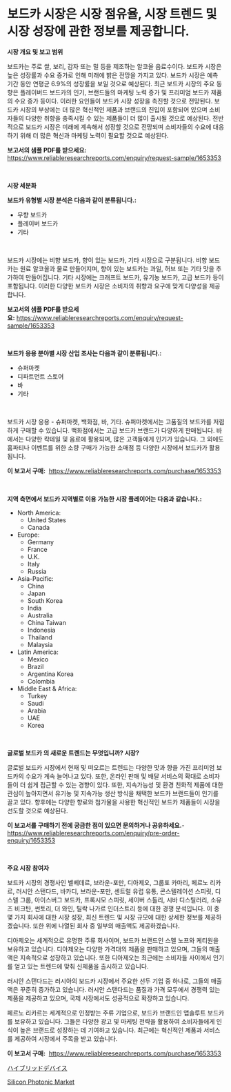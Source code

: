 <p><h1>보드카 시장은 시장 점유율, 시장 트렌드 및 시장 성장에 관한 정보를 제공합니다.</h1></p><p><strong>시장 개요 및 보고 범위</strong></p>
<p><p>보드카는 주로 쌀, 보리, 감자 또는 밀 등을 제조하는 알코올 음료수이다. 보드카 시장은 높은 성장률과 수요 증가로 인해 미래에 밝은 전망을 가지고 있다. 보드카 시장은 예측 기간 동안 연평균 6.9%의 성장률을 보일 것으로 예상된다. 최근 보드카 시장의 주요 동향은 플레이버드 보드카의 인기, 브랜드들의 마케팅 노력 증가 및 프리미엄 보드카 제품의 수요 증가 등이다. 이러한 요인들이 보드카 시장 성장을 촉진할 것으로 전망된다. 보드카 시장의 부상에는 더 많은 혁신적인 제품과 브랜드의 진입이 포함되어 있으며 소비자들의 다양한 취향을 충족시킬 수 있는 제품들이 더 많이 출시될 것으로 예상된다. 전반적으로 보드카 시장은 미래에 계속해서 성장할 것으로 전망되며 소비자들의 수요에 대응하기 위해 더 많은 혁신과 마케팅 노력이 필요할 것으로 예상된다.</p></p>
<p><strong>보고서의 샘플 PDF를 받으세요:</strong> <a href="https://www.reliableresearchreports.com/enquiry/request-sample/1653353">https://www.reliableresearchreports.com/enquiry/request-sample/1653353</a></p>
<p>&nbsp;</p>
<p><strong>시장 세분화</strong></p>
<p><strong>보드카 유형별 시장 분석은 다음과 같이 분류됩니다.:</strong></p>
<p><ul><li>무향 보드카</li><li>플레이버 보드카</li><li>기타</li></ul></p>
<p>&nbsp;</p>
<p><p>보드카 시장에는 비향 보드카, 향이 있는 보드카, 기타 시장으로 구분됩니다. 비향 보드카는 원료 알코올과 물로 만들어지며, 향이 있는 보드카는 과일, 허브 또는 기타 맛을 추가하여 만들어집니다. 기타 시장에는 크래프트 보드카, 유기농 보드카, 고급 보드카 등이 포함됩니다. 이러한 다양한 보드카 시장은 소비자의 취향과 요구에 맞게 다양성을 제공합니다.</p></p>
<p><strong>보고서의 샘플 PDF를 받으세요:</strong>&nbsp;<a href="https://www.reliableresearchreports.com/enquiry/request-sample/1653353">https://www.reliableresearchreports.com/enquiry/request-sample/1653353</a></p>
<p>&nbsp;</p>
<p><strong> 보드카 응용 분야별 시장 산업 조사는 다음과 같이 분류됩니다.:</strong></p>
<p><ul><li>슈퍼마켓</li><li>디파트먼트 스토어</li><li>바</li><li>기타</li></ul></p>
<p>&nbsp;</p>
<p><p>보드카 시장 응용 - 슈퍼마켓, 백화점, 바, 기타. 슈퍼마켓에서는 고품질의 보드카를 저렴하게 구매할 수 있습니다. 백화점에서는 고급 보드카 브랜드가 다양하게 판매됩니다. 바에서는 다양한 칵테일 및 음료에 활용되며, 많은 고객들에게 인기가 있습니다. 그 외에도 홈파티나 이벤트를 위한 소량 구매가 가능한 소매점 등 다양한 시장에서 보드카가 활용됩니다.</p></p>
<p><strong>이 보고서 구매:</strong>&nbsp; <a href="https://www.reliableresearchreports.com/purchase/1653353">https://www.reliableresearchreports.com/purchase/1653353</a></p>
<p>&nbsp;</p>
<p><strong>지역 측면에서 보드카 지역별로 이용 가능한 시장 플레이어는 다음과 같습니다.:</strong></p>
<p><ul>
    <li>
        North America:
        <ul>
            <li>United States</li>
            <li>Canada</li>
        </ul>
    </li>
    <li>
        Europe:
        <ul>
            <li>Germany</li>
            <li>France</li>
            <li>U.K.</li>
            <li>Italy</li>
            <li>Russia</li>
        </ul>
    </li>
    <li>
        Asia-Pacific:
        <ul>
            <li>China</li>
            <li>Japan</li>
            <li>South Korea</li>
            <li>India</li>
            <li>Australia</li>
            <li>China Taiwan</li>
            <li>Indonesia</li>
            <li>Thailand</li>
            <li>Malaysia</li>
        </ul>
    </li>
    <li>
        Latin America:
        <ul>
            <li>Mexico</li>
            <li>Brazil</li>
            <li>Argentina Korea</li>
            <li>Colombia</li>
        </ul>
    </li>
    <li>
        Middle East & Africa:
        <ul>
            <li>Turkey</li>
            <li>Saudi</li>
            <li>Arabia</li>
            <li>UAE</li>
            <li>Korea</li>
        </ul>
    </li>
    </ul></p>
<p>&nbsp;</p>
<p><strong>글로벌 보드카 의 새로운 트렌드는 무엇입니까? 시장?</strong></p>
<p><p>글로벌 보드카 시장에서 현재 및 떠오르는 트렌드는 다양한 맛과 향을 가진 프리미엄 보드카의 수요가 계속 늘어나고 있다. 또한, 온라인 판매 및 배달 서비스의 확대로 소비자들이 더 쉽게 접근할 수 있는 경향이 있다. 또한, 지속가능성 및 환경 친화적 제품에 대한 관심이 높아지면서 유기농 및 지속가능 생산 방식을 채택한 보드카 브랜드들이 인기를 끌고 있다. 향후에는 다양한 향료와 첨가물을 사용한 혁신적인 보드카 제품들이 시장을 선도할 것으로 예상된다.</p></p>
<p><strong>이 보고서를 구매하기 전에 궁금한 점이 있으면 문의하거나 공유하세요.</strong>- <a href="https://www.reliableresearchreports.com/enquiry/pre-order-enquiry/1653353">https://www.reliableresearchreports.com/enquiry/pre-order-enquiry/1653353</a></p>
<p>&nbsp;</p>
<p><strong>주요 시장 참여자</strong></p>
<p><p>보드카 시장의 경쟁사인 벨베데르, 브라운-포만, 디아제오, 그룹포 카마리, 페르노 리카르, 러시안 스탠다드, 바카디, 브라운-포만, 센트럴 유럽 유통, 콘스텔레이션 스피릿, 디스텔 그룹, 아이스버그 보드카, 프록시모 스피릿, 세이버 스톨리, 시바 디스틸러리, 소유즈 비크탄, 썬토리, 더 와인, 틸락 나가르 인더스트리 등에 대한 경쟁 분석입니다. 이 중 몇 가지 회사에 대한 시장 성장, 최신 트렌드 및 시장 규모에 대한 상세한 정보를 제공하겠습니다. 또한 위에 나열된 회사 중 일부의 매출액도 제공하겠습니다.</p><p>디아제오는 세계적으로 유명한 주류 회사이며, 보드카 브랜드인 스멜 노프와 케티원을 보유하고 있습니다. 디아제오는 다양한 가격대의 제품을 판매하고 있으며, 그들의 매출액은 지속적으로 성장하고 있습니다. 또한 디아제오는 최근에는 소비자들 사이에서 인기를 얻고 있는 트렌드에 맞춰 신제품을 출시하고 있습니다.</p><p>러시안 스탠다드는 러시아의 보드카 시장에서 주요한 선두 기업 중 하나로, 그들의 매출액은 꾸준히 증가하고 있습니다. 러시안 스탠다드는 품질과 가격 모두에서 경쟁력 있는 제품을 제공하고 있으며, 국제 시장에서도 성공적으로 확장하고 있습니다.</p><p>페르노 리카르는 세계적으로 인정받는 주류 기업으로, 보드카 브랜드인 앱솔루트 보드카를 보유하고 있습니다. 그들은 다양한 광고 및 마케팅 전략을 활용하여 소비자들에게 인식이 높은 브랜드로 성장하는 데 기여하고 있습니다. 최근에는 혁신적인 제품과 서비스를 제공하여 시장에서 주목을 받고 있습니다.</p></p>
<p><strong>이 보고서 구매:</strong>&nbsp;&nbsp;<a href="https://www.reliableresearchreports.com/purchase/1653353">https://www.reliableresearchreports.com/purchase/1653353</a></p>
<p><p><a href="https://github.com/zekaoe592392/Market-Research-Report-List-1/blob/main/185459811666.md">ハイブリッドデバイス</a></p><p><a href="https://github.com/RickHolmes3/Market-Research-Report-List-4/blob/main/silicon-photonic-market.md">Silicon Photonic Market</a></p></p>
